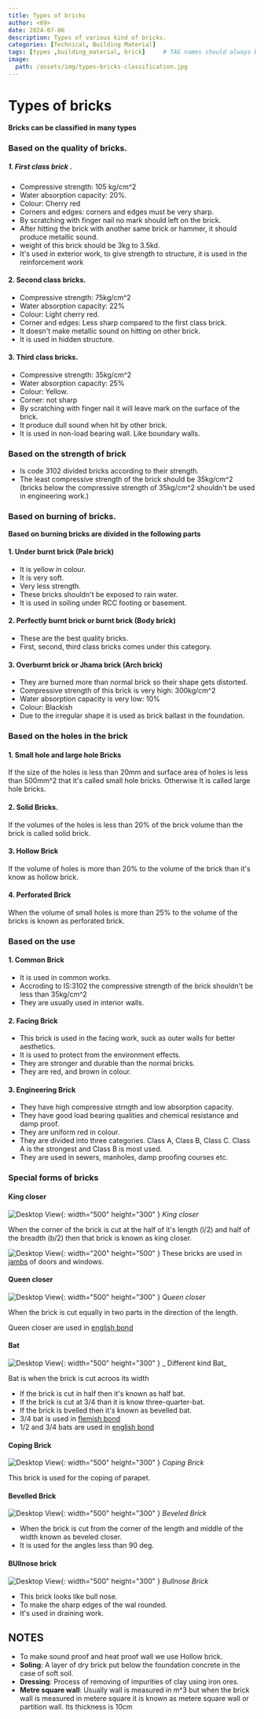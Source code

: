 ```yaml
---
title: Types of bricks 
author: <69>
date: 2024-07-06
description: Types of various kind of bricks. 
categories: [Technical, Building Material]
tags: [types ,building_material, brick]     # TAG names should always be lowercase
image:
  path: /assets/img/types-bricks-classification.jpg
---
```


# Types of bricks
**Bricks can be classified in many types**

### Based on the quality of bricks.

##### 1. First class brick .
- Compressive strength: 105 kg/cm^2
- Water absorption capacity: 20%.
- Colour: Cherry red
- Corners and edges: corners and edges must be very sharp.
- By scratching with finger nail no mark should left on the brick.
- After hitting the brick with another same brick or hammer, it should produce metallic sound. 
- weight of this brick should be 3kg to 3.5kd.
- It's used in exterior work, to give strength to structure, it is used in the reinforcement work

#### 2. Second class bricks.
- Compressive strength: 75kg/cm^2
- Water absorption capacity: 22%
- Colour: Light cherry red.
- Corner and edges: Less sharp compared to the first class brick.
- It doesn't make metallic sound on hitting on other brick.
- It is used in hidden structure. 

#### 3. Third class bricks.
- Compressive strength: 35kg/cm^2
- Water absorption capacity: 25%
- Colour: Yellow.
- Corner: not sharp
- By scratching with finger nail it will leave mark on the surface of the brick.
- It produce dull sound when hit by other brick.
- It is used in non-load bearing wall. Like boundary walls.

### Based on the strength of brick

- Is code 3102 divided bricks according to their strength. 
- The least compressive strength of the brick should be 35kg/cm^2 (bricks below the compressive strength of 35kg/cm^2 shouldn't be used in engineering work.)

### Based on burning of bricks.

**Based on burning bricks are divided in the following parts**

#### 1. Under burnt brick (Pale brick)
- It is yellow in colour.
- It is very soft.
- Very less strength.
- These bricks shouldn't be exposed to rain water.
- It is used in soiling under RCC footing or basement.

#### 2. Perfectly burnt brick or burnt brick (Body brick)
- These are the best quality bricks.
- First, second, third class bricks comes under this category. 

#### 3. Overburnt brick or Jhama brick (Arch brick)
- They are burned more than normal brick so their shape gets distorted.
- Compressive strength of this brick is very high: 300kg/cm^2
- Water absorption capacity is very low: 10%
- Colour: Blackish
- Due to the irregular shape it is used as brick ballast in the foundation.

### Based on the holes in the brick 

#### 1. Small hole and large hole Bricks

If the size of the holes is less than 20mm and surface area of holes is less than 500mm^2 that it's called small hole bricks. Otherwise It is called large hole bricks.

#### 2. Solid Bricks.

If the volumes of the holes is less than 20% of the brick volume than the brick is called solid brick. 

#### 3. Hollow Brick 

If the volume of holes is more than 20% to the volume of the brick than it's know as hollow brick. 

#### 4. Perforated Brick

When the volume of small holes is more than 25% to the volume of the bricks is known as perforated brick. 

### Based on the use

#### 1. Common Brick

- It is used in common works.
- Accroding to IS:3102 the compressive strength of the brick shouldn't be less than 35kg/cm^2
- They are usually used in interior walls. 

#### 2. Facing Brick

- This brick is used in the facing work, suck as outer walls for better aesthetics.
- It is used to protect from  the environment effects.
- They are stronger and durable than the normal bricks. 
- They are red, and brown in colour. 

#### 3. Engineering Brick

- They have high compressive strngth and low absorption capacity.
- They have good load bearing qualities and chemical resistance and damp proof. 
- They are uniform red in colour.
- They are divided into three categories. Class A, Class B, Class C. Class A is the strongest and Class B is most used. 
- They are used in sewers, manholes, damp proofing courses etc. 

### Special forms of bricks

#### King closer

![Desktop View](/assets/img/king-clouser.png){: width="500" height="300" }
_King closer_

When the corner of the brick is cut at the half of it's length (l/2) and half of the breadth (b/2) then that brick is known as king closer. 

![Desktop View](/assets/img/Panel_door.jpg){: width="200" height="500" }
These bricks are used in [jambs](https://www.wikiwand.com/en/Jamb) of doors and windows.

#### Queen closer

![Desktop View](/assets/img/queen-closer-png){: width="500" height="300" }
_Queen closer_

When the brick is cut equally in two parts in the direction of the length.

Queen closer are used in [english bond](https://www.theconstructioncivil.org/english-bond-brick-masonry/)

#### Bat

![Desktop View](/assets/img/three-quarter-bat.png){: width="500" height="300" }
_ Different kind Bat_ 

Bat is when the brick is cut acroos its width

- If the brick is cut in half then it's known as half bat.
- If the brick is cut at 3/4 than it is know three-quarter-bat.
- If the brick is bvelled then it's known as bevelled bat.
- 3/4 bat is used in [flemish bond](https://www.theconstructioncivil.org/flemish-bond-brick-masonry/)
- 1/2 and 3/4 bats are used in [english bond](https://www.theconstructioncivil.org/english-bond-brick-masonry/)

#### Coping Brick

![Desktop View](/assets/img/coping_brick.jpg){: width="500" height="300" }
_Coping Brick_

This brick is used for the coping of parapet.

#### Bevelled Brick

![Desktop View](/assets/img/bevled-closer.png){: width="500" height="300" }
_Beveled Brick_

- When the brick is cut from the corner of the length and middle of the width known as beveled closer.
- It is used for the angles less than 90 deg. 

#### BUllnose brick

![Desktop View](/assets/img/bullnose-brick.png){: width="500" height="300" }
_Bullnose Brick_

- This brick looks like bull nose.
- To make the sharp edges of the wal rounded.
- It's used in draining work. 


## **NOTES** 

- To make sound proof and heat proof wall we use Hollow brick. 
- **Soling**: A layer of dry brick put below the foundation concrete in the case of soft soil.
- **Dressing**: Process of removing of impurities of clay using iron ores.
- **Metre square wall**: Usually wall is measured in m^3 but when the brick wall is measured in metere square it is known as metere square wall or partition wall. Its thickness is 10cm 
